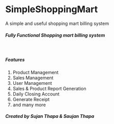 # SimpleShoppingMart
A simple and useful shopping mart billing system
<h5>Fully Functional Shopping mart billing system</h5>

<br/>

<h5>Features</h5>
<ol>
	<li>Product Management</li>
	<li>Sales Management</li>
	<li>User Management</li>
	<li>Sales & Product Report Generation</li>
	<li>Daily Closing Account</li>
	<li>Generate Receipt</li>
	<li>and many more</li>
</ol>

<h5>Created by Sujan Thapa & Saujan Thapa</h5>